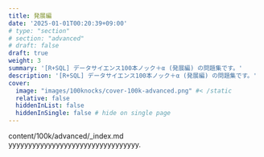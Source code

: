 ```yaml
---
title: 発展編
date: '2025-01-01T00:20:39+09:00'
# type: "section"
# section: "advanced"
# draft: false
draft: true
weight: 3
summary: '[R+SQL] データサイエンス100本ノック＋α (発展編) の問題集です。'
description: '[R+SQL] データサイエンス100本ノック＋α (発展編) の問題集です。'
cover:
  image: "images/100knocks/cover-100k-advanced.png" #< /static
  relative: false
  hiddenInList: false
  hiddenInSingle: false # hide on single page
---
```


content/100k/advanced/_index.md  
yyyyyyyyyyyyyyyyyyyyyyyyyyyyyyyyy.
